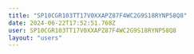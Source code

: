 ```yaml
---
title: "SP10CGR103TT17V0XXAPZ87F4WC2G9S18RYNP58Q8"
date: 2024-06-22T17:52:51.768Z
user: SP10CGR103TT17V0XXAPZ87F4WC2G9S18RYNP58Q8
layout: "users"
---
```

    